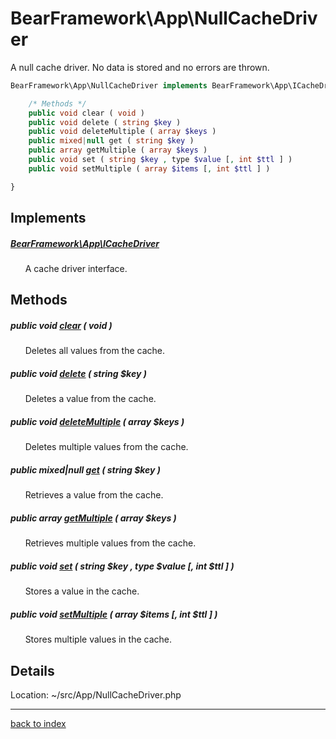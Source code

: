 # BearFramework\App\NullCacheDriver

A null cache driver. No data is stored and no errors are thrown.

```php
BearFramework\App\NullCacheDriver implements BearFramework\App\ICacheDriver {

	/* Methods */
	public void clear ( void )
	public void delete ( string $key )
	public void deleteMultiple ( array $keys )
	public mixed|null get ( string $key )
	public array getMultiple ( array $keys )
	public void set ( string $key , type $value [, int $ttl ] )
	public void setMultiple ( array $items [, int $ttl ] )

}
```

## Implements

##### [BearFramework\App\ICacheDriver](bearframework.app.icachedriver.class.md)

&nbsp;&nbsp;&nbsp;&nbsp;&nbsp;&nbsp;A cache driver interface.

## Methods

##### public void [clear](bearframework.app.nullcachedriver.clear.method.md) ( void )

&nbsp;&nbsp;&nbsp;&nbsp;&nbsp;&nbsp;Deletes all values from the cache.

##### public void [delete](bearframework.app.nullcachedriver.delete.method.md) ( string $key )

&nbsp;&nbsp;&nbsp;&nbsp;&nbsp;&nbsp;Deletes a value from the cache.

##### public void [deleteMultiple](bearframework.app.nullcachedriver.deletemultiple.method.md) ( array $keys )

&nbsp;&nbsp;&nbsp;&nbsp;&nbsp;&nbsp;Deletes multiple values from the cache.

##### public mixed|null [get](bearframework.app.nullcachedriver.get.method.md) ( string $key )

&nbsp;&nbsp;&nbsp;&nbsp;&nbsp;&nbsp;Retrieves a value from the cache.

##### public array [getMultiple](bearframework.app.nullcachedriver.getmultiple.method.md) ( array $keys )

&nbsp;&nbsp;&nbsp;&nbsp;&nbsp;&nbsp;Retrieves multiple values from the cache.

##### public void [set](bearframework.app.nullcachedriver.set.method.md) ( string $key , type $value [, int $ttl ] )

&nbsp;&nbsp;&nbsp;&nbsp;&nbsp;&nbsp;Stores a value in the cache.

##### public void [setMultiple](bearframework.app.nullcachedriver.setmultiple.method.md) ( array $items [, int $ttl ] )

&nbsp;&nbsp;&nbsp;&nbsp;&nbsp;&nbsp;Stores multiple values in the cache.

## Details

Location: ~/src/App/NullCacheDriver.php

---

[back to index](index.md)

